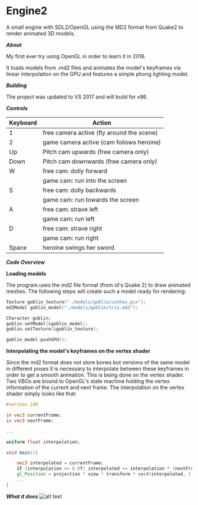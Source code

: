 # Engine2
A small engine with SDL2/OpenGL using the MD2 format from Quake2 to render animated 3D models.

***About***

My first ever try using OpenGL in order to learn it in 2016.

It loads models from .md2 files and animates the model's keyframes via linear interpolation on the GPU
and features a simple phong lighting model.

***Building***

The project was updated to VS 2017 and will build for x86.

***Controls***

|Keyboard   |Action                                       |
|-----------|---------------------------------------------|
|1          |free camera active (fly around the scene)    |
|2          |game camera active (cam follows heroine)     |
|Up         |Pitch cam upwards (free camera only)         |
|Down       |Pitch cam downwards (free camera only)       |
|W          |free cam: dolly forward                      |
|           |game cam: run into the screen                |
|S          |free cam: dolly backwards                    |
|           |game cam: run towards the screen             |
|A          |free cam: strave left                        |
|           |game cam: run left                           |
|D          |free cam: strave right                       | 
|           |game cam: run right                          |
|Space      |heroine swings her sword    				  |

***Code Overview***

****Loading models****

The program uses the md2 file format (from id's Quake 2) to draw animated
meshes. The following steps will create such a model ready for rendering:

```Cpp
Texture goblin_texture("./models/goblin/cathos.pcx");
md2Model goblin_model("./models/goblin/tris.md2");

Character goblin;
goblin.setModel(&goblin_model);
goblin.setTexture(&goblin_texture);

goblin_model.pushGPU();
```

****Interpolating the model's keyframes on the vertex shader****

Since the md2 format does not store bones but versions of the same
model in different poses it is necessary to interpolate between these
keyframes in order to get a smooth animation. This is being done on the
vertex shader. Two VBOs are bound to OpenGL's state machine holding the
vertex information of the current and next frame.
The interpolation on the vertex shader simply looks like that:

```glsl
#version 140

in vec3 currentFrame;
in vec3 nextFrame;

...

uniform float interpolation;

void main(){

	vec3 interpolated = currentFrame;
	if (interpolation >= 0.0f) interpolated += interpolation * (nextFrame - currentFrame);
	gl_Position = projection * view * transform * vec4(interpolated, 1.0f);
	...
}
```



***What it does***
![alt text](https://github.com/michaeleggers/Engine2/blob/master/Engine2%202016-11-29%2010-58-18-29.gif "engine in action")
